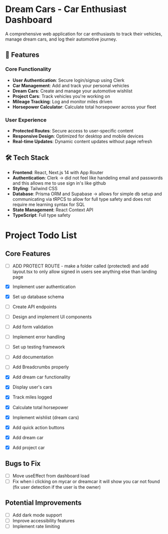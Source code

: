 # Dream Cars - Car Enthusiast Dashboard

A comprehensive web application for car enthusiasts to track their vehicles, manage dream cars, and log their automotive journey.

## 🚗 Features

### Core Functionality

- **User Authentication**: Secure login/signup using Clerk
- **Car Management**: Add and track your personal vehicles
- **Dream Cars**: Create and manage your automotive wishlist
- **Project Cars**: Track vehicles you're working on
- **Mileage Tracking**: Log and monitor miles driven
- **Horsepower Calculator**: Calculate total horsepower across your fleet

### User Experience

- **Protected Routes**: Secure access to user-specific content
- **Responsive Design**: Optimized for desktop and mobile devices
- **Real-time Updates**: Dynamic content updates without page refresh

## 🛠️ Tech Stack

- **Frontend**: React, Next.js 14 with App Router
- **Authentication**: Clerk -> did not feel like handeling email and passwords and this allows me to use sign in's like github
- **Styling**: Tailwind CSS
- **Database**: Prisma ORM and Supabase -> allows for simple db setup and communicating via tRPCS to allow for full type safety and does not require me learning syntax for SQL
- **State Management**: React Context API
- **TypeScript**: Full type safety

# Project Todo List

## Core Features

- [ ] ADD PROTECT ROUTE - make a folder called (protected) and add layout.tsx to only allow signed in users see anything else than landing page
- [x] Implement user authentication
- [x] Set up database schema
- [ ] Create API endpoints
- [ ] Design and implement UI components
- [ ] Add form validation
- [ ] Implement error handling
- [ ] Set up testing framework
- [ ] Add documentation
- [ ] Add Breadcrumbs properly

- [x] Add dream car functionality
- [x] Display user's cars
- [x] Track miles logged
- [x] Calculate total horsepower
- [x] Implement wishlist (dream cars)
- [x] Add quick action buttons
- [x] Add dream car
- [x] Add project car

## Bugs to Fix

- [ ] Move useEffect from dashboard load
- [ ] Fix when i clicking on mycar or dreamcar it will show you car not found (fix user detection if the user is the owner)

## Potential Improvements

- [ ] Add dark mode support
- [ ] Improve accessibility features
- [ ] Implement rate limiting
